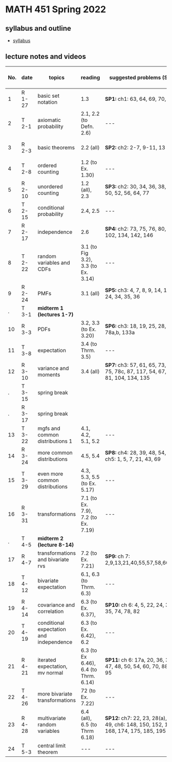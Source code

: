 # MATH 451 Spring 2022

## syllabus and outline

- [syllabus](docs/syllabus.md)

## lecture notes and videos

No. | date | topics | reading | suggested problems (SP) | notes | videos | quiz problem (QP) | 
--- | --- | --- | --- | --- | --- | --- | --- | 
1|R 1-27 | basic set notation |  1.3 | **SP1:**  ch1: 63, 64, 69, 70, 73 | [sec1](lns/lec1_1.pdf), [sec2](lns/lec1_2.pdf)| [vid1](https://youtu.be/ozVHRMg8PAw), [vid2](https://youtu.be/42hbOc5cTdA)| [QP 1](qp/qp1.pdf) due Feb 3 | 
2|T 2-1 | axiomatic probability |  2.1, 2.2 (to Defn. 2.6) | --- | [sec1](lns/lec2_1.pdf), [sec2](lns/lec2_2.pdf)| [vid1](https://youtu.be/vKcSHABQpY4), [vid2](https://youtu.be/dJXW1kThCq0)| --- | 
3|R 2-3 | basic theorems |  2.2 (all) | **SP2:**  ch2: 2-7, 9-11, 13 | [sec1](lns/lec3_1.pdf), [sec2](lns/lec3_2.pdf)| [vid1](https://youtu.be/N-qg8S66xII), [vid2](https://youtu.be/YhwnEQbQsWY)| [QP 2](qp/qp2.pdf) due Feb 10 | 
4|T 2-8 | ordered counting |  1.2 (to Ex. 1.30) | --- | [sec1](lns/lec4_1.pdf), [sec2](lns/lec4_2.pdf)| [vid1](), [vid2]()| --- | 
5|R 2-10 | unordered counting |  1.2 (all), 2.3 | **SP3:**  ch2: 30, 34, 36, 38, 48, 50, 52, 56, 64, 77 | [sec1](lns/lec5_1.pdf), [sec2](lns/lec5_2.pdf)| [vid1](), [vid2]()| [QP 3](qp/qp3.pdf) due Feb 17 | 
6|T 2-15 | conditional probability |  2.4, 2.5| --- | [sec1](lns/lec6_1.pdf), [sec2](lns/lec6_2.pdf)| [vid1](), [vid2]()| --- |
7|R 2-17 | independence |  2.6 | **SP4:**  ch2: 73, 75, 76, 80, 94, 102, 134, 142, 146 | [sec1](lns/lec7_1.pdf), [sec2](lns/lec7_2.pdf)| [vid1](), [vid2]()| [QP 4](qp/qp4.pdf) due Feb 24 | 
8|T 2-22 | random variables and CDFs |  3.1 (to Fig 3.2), 3.3 (to Ex. 3.14) | --- | [sec1](lns/lec8_1.pdf), [sec2](lns/lec8_2.pdf)| [vid1](), [vid2]()| --- |
9|R 2-24 | PMFs |  3.1 (all) | **SP5:**  ch3: 4, 7, 8, 9, 14, 15, 24, 34, 35, 36| [sec1](lns/lec9_1.pdf), [sec2](lns/lec9_2.pdf)| [vid1](), [vid2]()| [QP 5](qp/qp5.pdf) due Mar 3 | 
. |T 3-1 | **midterm 1 (lectures 1-7)**  |
10|R 3-3 | PDFs |  3.2, 3.3 (to Ex. 3.20)| **SP6:**  ch3: 18, 19, 25, 28, 48, 78a,b, 133a | [sec1](lns/lec10_1.pdf), [sec2](lns/lec10_2.pdf)| [vid1](), [vid2]()|  [QP 6](qp/qp6.pdf) due Mar 10 | 
11|T 3-8 | expectation |  3.4 (to Thrm. 3.5) | --- | [sec1](lns/lec11_1.pdf), [sec2](lns/lec11_2.pdf)| [vid1](), [vid2]()| --- | 
12|R 3-10 | variance and moments |  3.4 (all) | **SP7:**  ch3: 57, 61, 65, 73, 74, 75, 78c, 87, 117, 54, 67, 71, 81, 104, 134, 135| [sec1](lns/lec12_1.pdf), [sec2](lns/lec12_2.pdf)| [vid1](), [vid2]()| [QP7](qp/qp7.pdf) due Mar 24 | 
.|T  3-15 | spring break |
.|R  3-17 | spring break |
13|T 3-22 | mgfs and common distributions 1 |  4.1, 4.2, 5.1, 5.2 | --- | [sec1](lns/lec13_1.pdf), [sec2](lns/lec13_2.pdf)| [vid1](), [vid2]()| --- | 
14|R 3-24 | more common distributions |  4.5, 5.4 | **SP8:**  ch4: 28, 39, 48, 54, ch5: 1, 5, 7, 21, 43, 69 | [sec1](lns/lec14_1.pdf), [sec2](lns/lec14_2.pdf)| [vid1](), [vid2]() | [QP8](qp/qp8.pdf) due Mar 31 | 
15|T 3-29 | even more common distributions |  4.3, 5.3, 5.5 (to Ex. 5.17) | --- | [sec1](lns/lec15_1.pdf), [sec2](lns/lec15_2.pdf)| [vid1](), [vid2]()| --- | 
16|R 3-31 | transformations |  7.1 (to Ex. 7.9), 7.2 (to Ex. 7.19) | --- | [sec1](lns/lec16_1.pdf), [sec2](lns/lec16_2.pdf)| [vid1](), [vid2]()| [QP9](qp/qp9.pdf) due Apr 7 | 
. |T 4-5 | **midterm 2 (lecture 8-14)** | 
17|R 4-7 | transformations and bivariate rvs |  7.2 (to Ex. 7.21) | **SP9:**  ch 7: 2,9,13,21,40,55,57,58,60,63 | [sec1](lns/lec17_1.pdf), [sec2](lns/lec17_2.pdf)| [vid1](), [vid2]()| [QP10](qp/qp10.pdf) due Apr 14 | 
18|T 4-12 | bivariate expectation|  6.1, 6.3 (to Thrm. 6.3) | --- | [sec1](lns/lec18_1.pdf), [sec2](lns/lec18_2.pdf)| [vid1](), [vid2]()| --- | 
19|R 4-14 | covariance and correlation |  6.3 (to Ex. 6.37),  | **SP10:**  ch 6: 4, 5, 22, 24, 32, 35, 74, 78, 82 | [sec1](lns/lec19_1.pdf), [sec2](lns/lec19_2.pdf)| [vid1](), [vid2]()| [QP11](qp/qp11.pdf) due Apr 21 | 
20|T 4-19 | conditional expectation and independence |  6.3 (to Ex. 6.42), 6.2 | --- | [sec1](lns/lec20_1.pdf), [sec2](lns/lec20_2.pdf)| [vid1](), [vid2]()| --- | 
21|R 4-21 | iterated expectation, mv normal | 6.3 (to Ex 6.46), 6.4 (to Thrm. 6.14) | **SP11:**  ch 6: 17a, 20, 36, 37, 47, 48, 50, 54, 60, 70, 88, 95 | [sec1](lns/lec21_1.pdf), [sec2](lns/lec21_2.pdf)| [vid1](), [vid2]()| [QP12](qp/qp12.pdf) due Apr 28 | 
22|T 4-26 | more bivariate transformations |  72 (to Ex. 7.22) | --- | [sec1](lns/lec22_1.pdf), [sec2](lns/lec22_2.pdf)| [vid1](), [vid2]()| --- | 
23|R 4-28 | multivariate random variables | 6.4 (all), 6.5 (to Thrm 6.18) | **SP12:**  ch7: 22, 23, 28(a), 38, 49, ch6: 148, 150, 152, 165, 168, 174, 175, 185, 195 | [sec1](lns/lec23_1.pdf), [sec2](lns/lec23_2.pdf)| [vid1](), [vid2]()| [QP13](qp/qp13.pdf) due May 5 | 
24|T 5-3 | central limit theorem | --- | --- | [sec1](lns/lec24_1.pdf), [sec2](lns/lec24_2.pdf)| [vid1](), [vid2]()| --- | 

